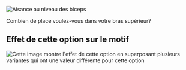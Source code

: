 ![Aisance au niveau des biceps](bicepsease.svg)

Combien de place voulez-vous dans votre bras supérieur?

## Effet de cette option sur le motif

![Cette image montre l'effet de cette option en superposant plusieurs variantes qui ont une valeur différente pour cette option](sven_bicepsease_sample.svg "Effet de cette option sur le motif")
